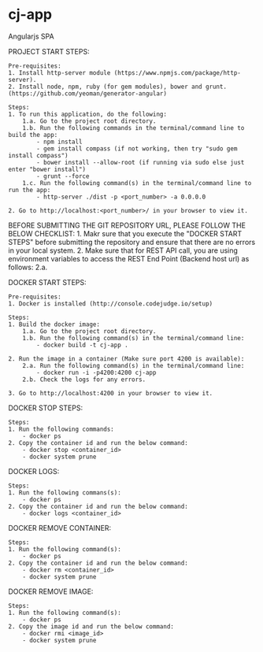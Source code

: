 # cj-app
Angularjs SPA

PROJECT START STEPS:

    Pre-requisites:
    1. Install http-server module (https://www.npmjs.com/package/http-server).
    2. Install node, npm, ruby (for gem modules), bower and grunt. (https://github.com/yeoman/generator-angular)

    Steps:
    1. To run this application, do the following:
        1.a. Go to the project root directory.
        1.b. Run the following commands in the terminal/command line to build the app:            
            - npm install
            - gem install compass (if not working, then try "sudo gem install compass")
            - bower install --allow-root (if running via sudo else just enter "bower install")
            - grunt --force
        1.c. Run the following command(s) in the terminal/command line to run the app:    
            - http-server ./dist -p <port_number> -a 0.0.0.0
    
    2. Go to http://localhost:<port_number>/ in your browser to view it.


BEFORE SUBMITTING THE GIT REPOSITORY URL, PLEASE FOLLOW THE BELOW CHECKLIST:
    1. Makr sure that you execute the "DOCKER START STEPS" before submitting the repository and ensure that there are no errors in your local system.
    2. Make sure that for REST API call, you are using environment variables to access the REST End Point (Backend host url) as follows:
        2.a.
    

DOCKER START STEPS:

    Pre-requisites:
    1. Docker is installed (http://console.codejudge.io/setup)

    Steps:
    1. Build the docker image:
        1.a. Go to the project root directory.
        1.b. Run the following command(s) in the terminal/command line:
            - docker build -t cj-app .

    2. Run the image in a container (Make sure port 4200 is available):        
        2.a. Run the following command(s) in the terminal/command line:
            - docker run -i -p4200:4200 cj-app
        2.b. Check the logs for any errors. 

    3. Go to http://localhost:4200 in your browser to view it.

DOCKER STOP STEPS:

    Steps:
    1. Run the following commands:
        - docker ps
    2. Copy the container id and run the below command:
        - docker stop <container_id> 
        - docker system prune

DOCKER LOGS:

    Steps:
    1. Run the following commans(s):
        - docker ps
    2. Copy the container id and run the below command:
        - docker logs <container_id>

DOCKER REMOVE CONTAINER:

    Steps:
    1. Run the following command(s):
        - docker ps
    2. Copy the container id and run the below command:
        - docker rm <container_id>
        - docker system prune

DOCKER REMOVE IMAGE:

    Steps:
    1. Run the following command(s):
        - docker ps
    2. Copy the image id and run the below command:
        - docker rmi <image_id>
        - docker system prune

